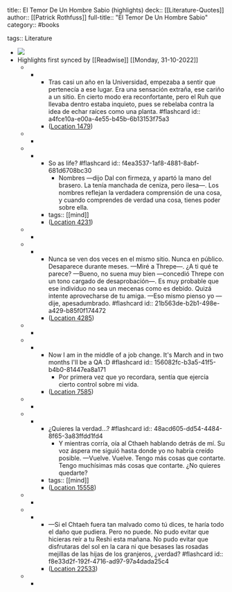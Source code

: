 title:: El Temor De Un Hombre Sabio (highlights)
deck:: [[Literature-Quotes]]
author:: [[Patrick Rothfuss]]
full-title:: "El Temor De Un Hombre Sabio"
category:: #books

tags:: Literature

- ![](https://images-na.ssl-images-amazon.com/images/I/51fB5GCrhML._SL200_.jpg)
- Highlights first synced by [[Readwise]] [[Monday, 31-10-2022]]
	- -
		- Tras casi un año en la Universidad, empezaba a sentir que pertenecía a ese lugar. Era una sensación extraña, ese cariño a un sitio. En cierto modo era reconfortante, pero el Ruh que llevaba dentro estaba inquieto, pues se rebelaba contra la idea de echar raíces como una planta. #flashcard
		  id:: a4fce10a-e00a-4e55-b45b-6b13153f75a3
		- ([Location 1479](https://readwise.io/to_kindle?action=open&asin=B006BD49ZC&location=1479))
	- -
	- -
		- So as life? #flashcard
		  id:: f4ea3537-1af8-4881-8abf-681d6708bc30
			- Nombres —dijo Dal con firmeza, y apartó la mano del brasero. La tenía manchada de ceniza, pero ilesa—. Los nombres reflejan la verdadera comprensión de una cosa, y cuando comprendes de verdad una cosa, tienes poder sobre ella.
		- tags:: [[mind]]
		- ([Location 4231](https://readwise.io/to_kindle?action=open&asin=B006BD49ZC&location=4231))
	- -
	- -
		- Nunca se ven dos veces en el mismo sitio. Nunca en público. Desaparece durante meses. —Miré a Threpe—. ¿A ti qué te parece? —Bueno, no suena muy bien —concedió Threpe con un tono cargado de desaprobación—. Es muy probable que ese individuo no sea un mecenas como es debido. Quizá intente aprovecharse de tu amiga. —Eso mismo pienso yo —dije, apesadumbrado. #flashcard
		  id:: 21b563de-b2b1-498e-a429-b85f0f174472
		- ([Location 4285](https://readwise.io/to_kindle?action=open&asin=B006BD49ZC&location=4285))
	- -
	- -
		- Now I am in the middle of a job change. It's March and in two months I'll be a QA :D #flashcard
		  id:: 156082fc-b3a5-41f5-b4b0-81447ea8a171
			- Por primera vez que yo recordara, sentía que ejercía cierto control sobre mi vida.
		- ([Location 7585](https://readwise.io/to_kindle?action=open&asin=B006BD49ZC&location=7585))
	- -
	- -
		- ¿Quieres la verdad...? #flashcard
		  id:: 48acd605-dd54-4484-8f65-3a83ffdd1fd4
			- Y mientras corría, oía al Cthaeh hablando detrás de mí. Su voz áspera me siguió hasta donde yo no habría creído posible. —Vuelve. Vuelve. Tengo más cosas que contarte. Tengo muchísimas más cosas que contarte. ¿No quieres quedarte?
		- tags:: [[mind]]
		- ([Location 15558](https://readwise.io/to_kindle?action=open&asin=B006BD49ZC&location=15558))
	- -
	- -
		- —Si el Chtaeh fuera tan malvado como tú dices, te haría todo el daño que pudiera. Pero no puede. No pudo evitar que hicieras reír a tu Reshi esta mañana. No pudo evitar que disfrutaras del sol en la cara ni que besases las rosadas mejillas de las hijas de los granjeros, ¿verdad? #flashcard
		  id:: f8e33d2f-192f-4716-ad97-97a4dada25c4
		- ([Location 22533](https://readwise.io/to_kindle?action=open&asin=B006BD49ZC&location=22533))
	- -